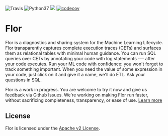 ![Travis](https://travis-ci.org/ucbrise/flor.svg?branch=travis)
![Python37](https://img.shields.io/badge/python-3.7-blue.svg) 
[![](https://badge.fury.io/py/pyflor.svg)](https://pypi.org/project/pyflor/)
[![codecov](https://codecov.io/gh/ucbrise/flor/branch/master/graph/badge.svg)](https://codecov.io/gh/ucbrise/flor)

Flor
======

Flor is a diagnostics and sharing system for the Machine Learning Lifecycle.
Flor transparently captures complete execution traces (CETs) and surfaces them as relational tables with minimal human guidance.
You can run SQL queries over CETs by annotating your code with log statements --- after your code executes.
Run your ML code with confidence: you won't forget to track something important.
When you need the value of some expression in your code, just click on it and give it a name, we'll do ETL.
Ask your questions in SQL.

Flor is a work in progress.
You are welcome to try it now and give us feedback via Github Issues.
We're working on making Flor run faster, without sacrificing completeness, transparency, or ease of use.
[Learn more](https://flor.readthedocs.io)

## License
Flor is licensed under the [Apache v2 License](https://www.apache.org/licenses/LICENSE-2.0).

